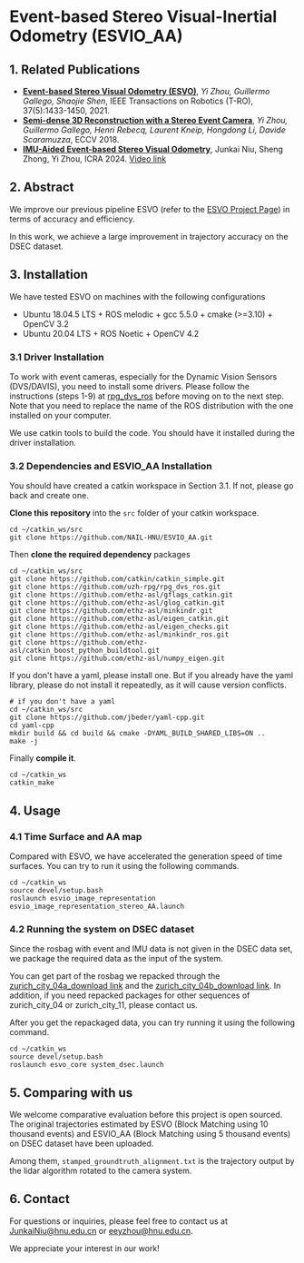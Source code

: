 # Event-based Stereo Visual-Inertial Odometry (ESVIO_AA)

## 1. Related Publications

* **[Event-based Stereo Visual Odometry (ESVO)](https://arxiv.org/abs/2007.15548)**, *Yi Zhou, Guillermo Gallego, Shaojie Shen*, IEEE Transactions on Robotics (T-RO), 37(5):1433-1450, 2021.
* **[Semi-dense 3D Reconstruction with a Stereo Event Camera](https://arxiv.org/abs/1807.07429)**, *Yi Zhou, Guillermo Gallego, Henri Rebecq, Laurent Kneip, Hongdong Li, Davide Scaramuzza*, ECCV 2018.
* **[IMU-Aided Event-based Stereo Visual Odometry](http://arxiv.org/abs/2405.04071)**, Junkai Niu, Sheng Zhong, Yi Zhou, ICRA 2024. [Video link](https://b23.tv/86adQ8p)

## 2. Abstract

We improve our previous pipeline ESVO (refer to the [ESVO Project Page](https://sites.google.com/view/esvo-project-page/home)) in terms of accuracy and efficiency. 

In this work, we achieve a large improvement in trajectory accuracy on the DSEC dataset.

## 3. Installation

We have tested ESVO on machines with the following configurations

* Ubuntu 18.04.5 LTS + ROS melodic + gcc 5.5.0 + cmake (>=3.10) + OpenCV 3.2
* Ubuntu 20.04 LTS + ROS Noetic + OpenCV 4.2

### 3.1 Driver Installation

To work with event cameras, especially for the Dynamic Vision Sensors (DVS/DAVIS), you need to install some drivers. 
Please follow the instructions (steps 1-9) at [rpg_dvs_ros](https://github.com/uzh-rpg/rpg_dvs_ros) before moving on to the next step. 
Note that you need to replace the name of the ROS distribution with the one installed on your computer.

We use catkin tools to build the code. You should have it installed during the driver installation.

### 3.2 Dependencies and ESVIO_AA Installation

You should have created a catkin workspace in Section 3.1. If not, please go back and create one.

**Clone this repository** into the `src` folder of your catkin workspace.

```shell
cd ~/catkin_ws/src 
git clone https://github.com/NAIL-HNU/ESVIO_AA.git
```

Then **clone the required dependency** packages

```shell
cd ~/catkin_ws/src
git clone https://github.com/catkin/catkin_simple.git
git clone https://github.com/uzh-rpg/rpg_dvs_ros.git
git clone https://github.com/ethz-asl/gflags_catkin.git
git clone https://github.com/ethz-asl/glog_catkin.git
git clone https://github.com/ethz-asl/minkindr.git 
git clone https://github.com/ethz-asl/eigen_catkin.git
git clone https://github.com/ethz-asl/eigen_checks.git
git clone https://github.com/ethz-asl/minkindr_ros.git
git clone https://github.com/ethz-asl/catkin_boost_python_buildtool.git
git clone https://github.com/ethz-asl/numpy_eigen.git
```

If you don't have a yaml, please install one. But if you already have the yaml library, please do not install it repeatedly, as it will cause version conflicts.

```shell
# if you don't have a yaml
cd ~/catkin_ws/src 
git clone https://github.com/jbeder/yaml-cpp.git
cd yaml-cpp
mkdir build && cd build && cmake -DYAML_BUILD_SHARED_LIBS=ON ..
make -j
```

Finally **compile it**.

```shell
cd ~/catkin_ws
catkin_make
```

## 4. Usage

### 4.1 Time Surface and AA map

Compared with ESVO, we have accelerated the generation speed of time surfaces. 
You can try to run it using the following commands.

```shell
cd ~/catkin_ws
source devel/setup.bash
roslaunch esvio_image_representation esvio_image_representation_stereo_AA.launch
```

### 4.2 Running the system on DSEC dataset

Since the rosbag with event and IMU data is not given in the DSEC data set, we package the required data as the input of the system. 

You can get part of the rosbag we repacked through the [zurich_city_04a_download link](https://drive.google.com/file/d/14X_iXLNn25mYKAtqgo3qSTQDtxnmyazs/view?usp=drive_link) and the [zurich_city_04b_download link](https://drive.google.com/file/d/1-DnOzkxc-aj7whOrdBoxuQUOXhjazoPw/view?usp=drive_link). 
In addition, if you need repacked packages for other sequences of zurich_city_04 or zurich_city_11, please contact us.

After you get the repackaged data, you can try running it using the following command.

```shell
cd ~/catkin_ws
source devel/setup.bash
roslaunch esvo_core system_dsec.launch
```

## 5. Comparing with us

We welcome comparative evaluation before this project is open sourced. The original trajectories estimated by ESVO (Block Matching using 10 thousand events) and ESVIO_AA (Block Matching using 5 thousand events) on DSEC dataset have been uploaded.

Among them, `stamped_groundtruth_alignment.txt` is the trajectory output by the lidar algorithm rotated to the camera system.

## 6. Contact

For questions or inquiries, please feel free to contact us at JunkaiNiu@hnu.edu.cn or eeyzhou@hnu.edu.cn.

We appreciate your interest in our work!
